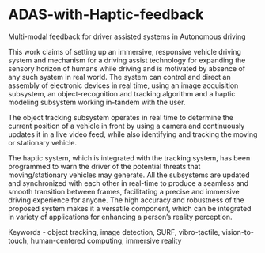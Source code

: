 # ADAS-with-Haptic-feedback
Multi-modal feedback for driver assisted systems in Autonomous driving

This work claims of setting up an immersive, responsive vehicle driving system and mechanism for a
driving assist technology for expanding the sensory horizon of humans while driving and is motivated by
absence of any such system in real world. The system can control and direct an assembly of electronic devices
in real time, using an image acquisition subsystem, an object-recognition and tracking algorithm and a haptic
modeling subsystem working in-tandem with the user. 

The object tracking subsystem operates in real time to determine the current position of a vehicle in front by using a camera and continuously updates it in a live video feed, while also identifying and tracking the moving or stationary vehicle. 

The haptic system, which is integrated with the tracking system, has been programmed to warn the driver of the potential threats that moving/stationary vehicles may generate. All the subsystems are updated and synchronized with each other in real-time to produce a seamless and smooth transition between frames, facilitating a precise and immersive driving experience for anyone. The high accuracy and robustness of the proposed system makes it a versatile component, which can be integrated in variety of applications for enhancing a person’s reality perception.

Keywords - object tracking, image detection, SURF, vibro-tactile, vision-to-touch, human-centered computing, immersive reality
